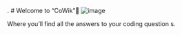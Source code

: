. # Welcome to “CoWik”📝
![image](https://github.com/Hill7474/Dictionary-App/assets/135084696/8008a6f3-5bc2-4611-bc6d-5a5dc8375e26)

Where you’ll find all the answers to your coding question
s.